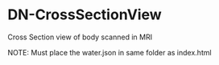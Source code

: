 # DN-CrossSectionView
Cross Section view of body scanned in MRI

NOTE: Must place the water.json in same folder as index.html
